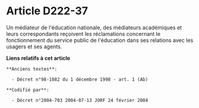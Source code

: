 # Article D222-37

Un médiateur de l'éducation nationale, des médiateurs académiques et leurs correspondants reçoivent les réclamations
concernant le fonctionnement du service public de l'éducation dans ses relations avec les usagers et ses agents.

**Liens relatifs à cet article**

	**Anciens textes**:

	  - Décret n°98-1082 du 1 décembre 1998 - art. 1 (Ab)

	**Codifié par**:

	  - Décret n°2004-703 2004-07-13 JORF 24 février 2004
